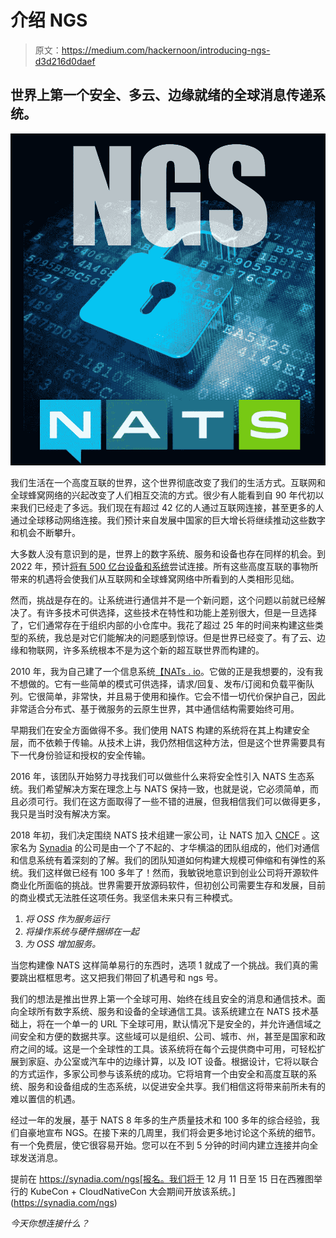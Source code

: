 # 介绍 NGS

> 原文：<https://medium.com/hackernoon/introducing-ngs-d3d216d0daef>

## 世界上第一个安全、多云、边缘就绪的全球消息传递系统。

![](img/8522f4009d190144ba79310dbb64a2c1.png)

我们生活在一个高度互联的世界，这个世界彻底改变了我们的生活方式。互联网和全球蜂窝网络的兴起改变了人们相互交流的方式。很少有人能看到自 90 年代初以来我们已经走了多远。我们现在有超过 42 亿的人通过互联网连接，甚至更多的人通过全球移动网络连接。我们预计来自发展中国家的巨大增长将继续推动这些数字和机会不断攀升。

大多数人没有意识到的是，世界上的数字系统、服务和设备也存在同样的机会。到 2022 年，预计[将有 500 亿台设备和系统](https://www.statista.com/statistics/471264/iot-number-of-connected-devices-worldwide/)尝试连接。所有这些高度互联的事物所带来的机遇将会使我们从互联网和全球蜂窝网络中所看到的人类相形见绌。

然而，挑战是存在的。让系统进行通信并不是一个新问题，这个问题以前就已经解决了。有许多技术可供选择，这些技术在特性和功能上差别很大，但是一旦选择了，它们通常存在于组织内部的小仓库中。我花了超过 25 年的时间来构建这些类型的系统，我总是对它们能解决的问题感到惊讶。但是世界已经变了。有了云、边缘和物联网，许多系统根本不是为这个新的超互联世界而构建的。

2010 年，我为自己建了一个信息系统[【NATs . io](https://nats.io)。它做的正是我想要的，没有我不想做的。它有一些简单的模式可供选择，请求/回复、发布/订阅和负载平衡队列。它很简单，非常快，并且易于使用和操作。它会不惜一切代价保护自己，因此非常适合分布式、基于微服务的云原生世界，其中通信结构需要始终可用。

早期我们在安全方面做得不多。我们使用 NATS 构建的系统将在其上构建安全层，而不依赖于传输。从技术上讲，我仍然相信这种方法，但是这个世界需要具有下一代身份验证和授权的安全传输。

2016 年，该团队开始努力寻找我们可以做些什么来将安全性引入 NATS 生态系统。我们希望解决方案在理念上与 NATS 保持一致，也就是说，它必须简单，而且必须可行。我们在这方面取得了一些不错的进展，但我相信我们可以做得更多，我只是当时没有解决方案。

2018 年初，我们决定围绕 NATS 技术组建一家公司，让 NATS 加入 [CNCF](https://cncf.io) 。这家名为 [Synadia](https://synadia.com) 的公司是由一个了不起的、才华横溢的团队组成的，他们对通信和信息系统有着深刻的了解。我们的团队知道如何构建大规模可伸缩和有弹性的系统。我们这样做已经有 100 多年了！然而，我敏锐地意识到创业公司将开源软件商业化所面临的挑战。世界需要开放源码软件，但初创公司需要生存和发展，目前的商业模式无法胜任这项任务。我坚信未来只有三种模式。

1.  *将 OSS 作为服务运行*
2.  *将操作系统与硬件捆绑在一起*
3.  *为 OSS 增加服务。*

当您构建像 NATS 这样简单易行的东西时，选项 1 就成了一个挑战。我们真的需要跳出框框思考。这又把我们带回了机遇号和 ngs 号。

我们的想法是推出世界上第一个全球可用、始终在线且安全的消息和通信技术。面向全球所有数字系统、服务和设备的全球通信工具。该系统建立在 NATS 技术基础上，将在一个单一的 URL 下全球可用，默认情况下是安全的，并允许通信域之间安全和方便的数据共享。这些域可以是组织、公司、城市、州，甚至是国家和政府之间的域。这是一个全球性的工具。该系统将在每个云提供商中可用，可轻松扩展到家庭、办公室或汽车中的边缘计算，以及 IOT 设备。根据设计，它将以联合的方式运作，多家公司参与该系统的成功。它将培育一个由安全和高度互联的系统、服务和设备组成的生态系统，以促进安全共享。我们相信这将带来前所未有的难以置信的机遇。

经过一年的发展，基于 NATS 8 年多的生产质量技术和 100 多年的综合经验，我们自豪地宣布 NGS。在接下来的几周里，我们将会更多地讨论这个系统的细节。有一个免费层，使它很容易开始。您可以在不到 5 分钟的时间内建立连接并向全球发送消息。

提前在 https://synadia.com/ngs[报名。我们将于 12 月 11 日至 15 日在西雅图举行的 KubeCon + CloudNativeCon 大会期间开放该系统。](https://synadia.com/ngs)

*今天你想连接什么？*